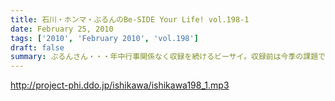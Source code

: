 ```yaml
---
title: 石川・ホンマ・ぶるんのBe-SIDE Your Life! vol.198-1
date: February 25, 2010
tags: ['2010', 'February 2010', 'vol.198']
draft: false
summary: ぶるんさん・・・年中行事関係なく収録を続けるビーサイ。収録前は今季の課題である「巨人の外野はどーなる論争」で紛糾のスタジオでした。NAMAE
---
```


http://project-phi.ddo.jp/ishikawa/ishikawa198_1.mp3